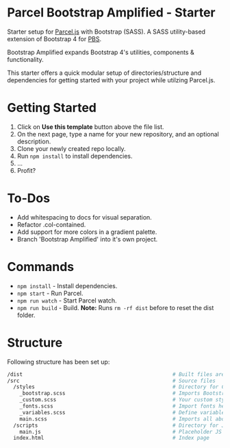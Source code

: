 # Parcel Bootstrap Amplified - Starter
Starter setup for [Parcel.js](https://parceljs.org/) with Bootstrap (SASS).
A SASS utility-based extension of Bootstrap 4 for [PBS](https://github.com/zaxwebs/parcel-bootstrap-starter).

Bootstrap Amplified expands Bootstrap 4's utilities, components & functionality.

This starter offers a quick modular setup of directories/structure and dependencies for getting started with your project while utilzing Parcel.js.

# Getting Started
1. Click on **Use this template** button above the file list.
2. On the next page, type a name for your new repository, and an optional description.
3. Clone your newly created repo locally.
4. Run `npm install` to install dependencies.
5. ...
6. Profit?

# To-Dos
* Add whitespacing to docs for visual separation.
* Refactor .col-contained.
* Add support for more colors in a gradient palette.
* Branch 'Bootstrap Amplified' into it's own project.

# Commands
* `npm install` - Install dependencies.
* `npm start` - Run Parcel.
* `npm run watch` - Start Parcel watch.
* `npm run build` - Build. **Note:** Runs `rm -rf dist` before to reset the dist folder.

# Structure
Following structure has been set up:
```bash
/dist                                                 # Built files are exported to /dist
/src                                                  # Source files
  /styles                                             # Directory for CSS/SCSS files
    _bootstrap.scss                                   # Imports Bootstrap includes
    _custom.scss                                      # Your custom styles here    
    _fonts.scss                                       # Import fonts here
    _variables.scss                                   # Define variables here
    main.scss                                         # Imports all above files
  /scripts                                            # Directory for JS scripts
    main.js                                           # Placeholder JS file
  index.html                                          # Index page
```
